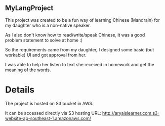 ## MyLangProject
This project was created to be a fun way of learning Chinese (Mandrain) for my daughter who is a non-native speaker.

As I also don't know how to read/write/speak Chinese, it was a good problem statement to solve at home :)

So the requirements came from my daughter, I designed some basic (but workable) UI and got approval from her.

I was able to help her listen to text she received in homework and get the meaning of the words.

# Details
The project is hosted on S3 bucket in AWS.

It can be accessed directly via S3 hosting URL: http://aryaislearner.com.s3-website-ap-southeast-1.amazonaws.com/
